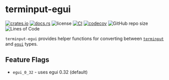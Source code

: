 # terminput-egui

[![crates.io](https://img.shields.io/crates/v/terminput-egui.svg?logo=rust)](https://crates.io/crates/terminput-egui)
[![docs.rs](https://img.shields.io/docsrs/terminput-egui?logo=rust)](https://docs.rs/terminput-egui)
![license](https://img.shields.io/badge/License-MIT%20or%20Apache%202-green.svg)
[![CI](https://github.com/aschey/terminput/actions/workflows/ci.yml/badge.svg)](https://github.com/aschey/terminput/actions/workflows/ci.yml)
[![codecov](https://codecov.io/gh/aschey/terminput/graph/badge.svg?token=Q0tOXGhWPY)](https://codecov.io/gh/aschey/terminput)
![GitHub repo size](https://img.shields.io/github/repo-size/aschey/terminput)
![Lines of Code](https://aschey.tech/tokei/github/aschey/terminput)

`terminput-egui` provides helper functions for converting between
[`terminput`](https://crates.io/crates/terminput) and
[`egui`](https://crates.io/crates/egui) types.

## Feature Flags

- `egui_0_32` - uses egui 0.32 (default)
